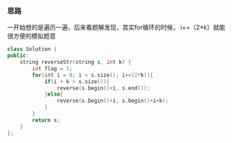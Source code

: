 ### 思路

一开始想的是遍历一遍，后来看题解发现，其实for循环的时候， i+=（2*k）就能很方便的模拟题意

``` c++
class Solution {
public:
    string reverseStr(string s, int k) {
        int flag = 1;
        for(int i = 0; i < s.size(); i+=(2*k)){
            if(i + k > s.size()){
                reverse(s.begin()+i, s.end());
            }else{
                reverse(s.begin()+i, s.begin()+i+k);
            }
        }
        return s;
    }
};
```

